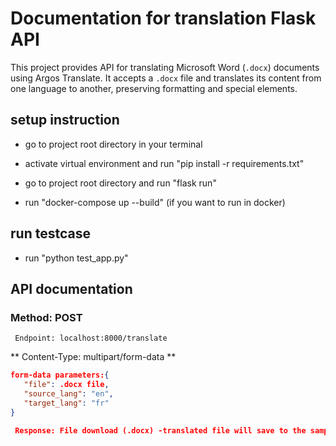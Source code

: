 # Documentation for translation Flask API

This project provides API for translating Microsoft Word (`.docx`) documents using Argos Translate. It accepts a `.docx` file and translates its content from one language to another, preserving formatting and special elements.

## setup instruction
- go to project root directory in your terminal
- activate virtual environment and run "pip install -r requirements.txt"
- go to project root directory and run "flask run"

- run "docker-compose up --build" (if you want to run in docker)

## run testcase
- run "python test_app.py"

## API documentation
### Method: POST
```http
 Endpoint: localhost:8000/translate
```
 ** Content-Type: multipart/form-data **
 ```json
 form-data parameters:{
    "file": .docx file,
    "source_lang": "en",
    "target_lang": "fr"
}
```
```json
 Response: File download (.docx) -translated file will save to the sample_docs directory
```

